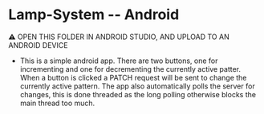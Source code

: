 # Lamp-System -- Android

:warning: OPEN THIS FOLDER IN ANDROID STUDIO, AND UPLOAD TO AN ANDROID DEVICE

- This is a simple android app. There are two buttons, one for incrementing and one for decrementing the currently active patter. When a button is clicked a PATCH request will be sent to change the currently active pattern. The app also automatically polls the server for changes, this is done threaded as the long polling otherwise blocks the main thread too much.